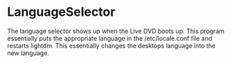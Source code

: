 # LanguageSelector
The language selector shows up when the Live DVD boots up. This program essentially puts the appropriate language in the /etc/locale.conf file and restarts lightdm. This essentially changes the desktops language into the new language.
